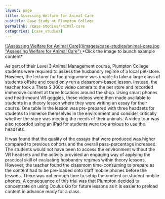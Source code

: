 ```yaml
---
layout: page
title: Assessing Welfare for Animal Care
subtitle: Case Study at Plumpton College
permalink: /case-studies/animal-care
categories: [case_studies]
---
```


<a data-fancybox href="https://vimeo.com/281307298/5a6ac4bc72">
![Assessing Welfare for Animal Care](/images/case-studies/animal-care.jpg "Assessing Welfare for Animal Care")
</a>
*Click the image to launch example content*

As part of their Level 3 Animal Management course, Plumpton College students were required to assess the husbandry regime of a local pet-store. However, the lecturer for the programme was unable to take a large class of students offsite and could only run a classroom-based lesson. Instead, the teacher took a Theta S 360o video camera to the pet store and recorded immersive content at three locations around the shop. Using smart phones and head-mount VR goggles, these videos were then made available to students in a theory lesson where they were writing an essay for their course. One table in the lesson was pre-prepared with three headsets for students to immerse themselves in the environment and consider critically whether the store was meeting the needs of their animals. A video tour was also recorded using an iPad for students were too anxious to use the headsets. 

It was found that the quality of the essays that were produced was higher compared to previous cohorts and the overall pass-percentage increased. The students would not have been to access the environment without the VR headsets and the activity provided an engaging way of applying the practical skill of evaluating husbandry regimes within theory lessons. However, the teacher found the classroom time-consuming to prepare as the content had to be pre-loaded onto staff mobile phones before the lessons. There was not enough time to setup the content on student mobile phones. A consequence of this trial was that Plumpton decided to concentrate on using Oculus Go for future lessons as it is easier to preload content in advance ready for a class.

